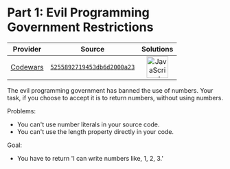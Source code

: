 [_metadata_:generated]: - "true"

# Part 1: Evil Programming Government Restrictions

<!-- INFO TABLE BEGIN -->

| Provider                                        | Source                                                                               | Solutions                                                                                                                                                    |
| :---------------------------------------------: | :----------------------------------------------------------------------------------: | :----------------------------------------------------------------------------------------------------------------------------------------------------------: |
| [Codewars](../../../docs/providers/Codewars.md) | [`5255892719453db6d2000a23`](https://www.codewars.com/kata/5255892719453db6d2000a23) | [<img src="https://res.cloudinary.com/rascaltwo/image/upload/v1631924076/javascript_ehszr7.svg" alt="JavaScript" title="JavaScript" width="50" />](solve.js) |

<!-- INFO TABLE END -->

The evil programming government has banned the use of numbers.
Your task, if you choose to accept it is to return numbers, without using numbers.

Problems:   

- You can't use number literals in your source code. 
- You can't use the length property directly in your code.   



   
Goal:

- You have to return 'I can write numbers like, 1, 2, 3.'
